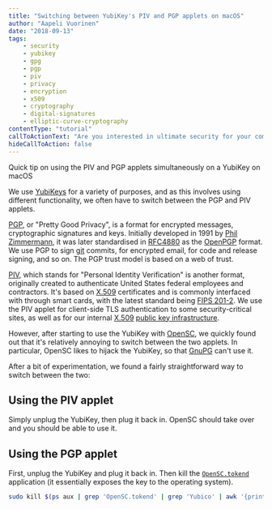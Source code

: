 ```yaml
---
title: "Switching between YubiKey's PIV and PGP applets on macOS"
author: "Aapeli Vuorinen"
date: "2018-09-13"
tags:
    - security
    - yubikey
    - gpg
    - pgp
    - piv
    - privacy
    - encryption
    - x509
    - cryptography
    - digital-signatures
    - elliptic-curve-cryptography
contentType: "tutorial"
callToActionText: "Are you interested in ultimate security for your company? Could hardware security devices improve your internal processes and security policies? Fill in the form below to have one of our knowledgeable security experts contact you."
hideCallToAction: false
---
```


Quick tip on using the PIV and PGP applets simultaneously on a YubiKey on macOS

<!-- end excerpt -->

We use [YubiKeys](https://www.yubico.com/) for a variety of purposes, and as this involves using different functionality, we often have to switch between the PGP and PIV applets.

[PGP](https://en.wikipedia.org/wiki/Pretty_Good_Privacy), or "Pretty Good Privacy", is a format for encrypted messages, cryptographic signatures and keys. Initially developed in 1991 by [Phil Zimmermann](https://en.wikipedia.org/wiki/Phil_Zimmermann), it was later standardised in [RFC4880](https://tools.ietf.org/html/rfc4880) as the [OpenPGP](https://www.openpgp.org/) format. We use PGP to sign [git](https://git-scm.com) commits, for encrypted email, for code and release signing, and so on. The PGP trust model is based on a web of trust.

[PIV](https://en.wikipedia.org/wiki/FIPS_201), which stands for "Personal Identity Verification" is another format, originally created to authenticate United States federal employees and contractors. It's based on [X.509](https://en.wikipedia.org/wiki/X.509) certificates and is commonly interfaced with through smart cards, with the latest standard being [FIPS 201-2](https://csrc.nist.gov/publications/detail/fips/201/2/final). We use the PIV applet for client-side TLS authentication to some security-critical sites, as well as for our internal [X.509](https://en.wikipedia.org/wiki/X.509) [public key infrastructure](https://en.wikipedia.org/wiki/Public-key_infrastructure).

However, after starting to use the YubiKey with [OpenSC](https://github.com/OpenSC/OpenSC), we quickly found out that it's relatively annoying to switch between the two applets. In particular, OpenSC likes to hijack the YubiKey, so that [GnuPG](https://gnupg.org/) can't use it.

After a bit of experimentation, we found a fairly straightforward way to switch between the two:

## Using the PIV applet

Simply unplug the YubiKey, then plug it back in. OpenSC should take over and you should be able to use it.

## Using the PGP applet

First, unplug the YubiKey and plug it back in. Then kill the [`OpenSC.tokend`](https://github.com/OpenSC/OpenSC.tokend) application (it essentially exposes the key to the operating system).

```sh
sudo kill $(ps aux | grep 'OpenSC.tokend' | grep 'Yubico' | awk '{print $2}')
```
